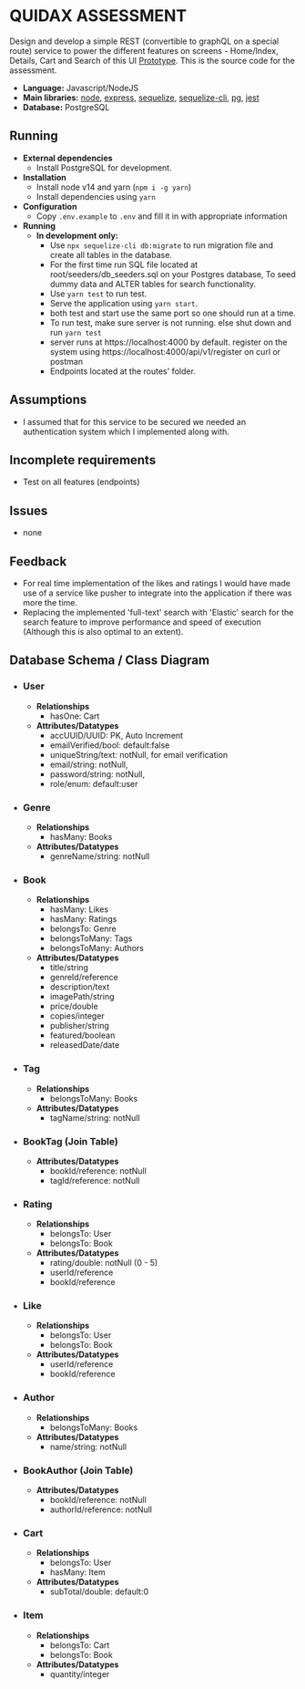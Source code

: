 # QUIDAX ASSESSMENT
Design and develop a simple REST (convertible to graphQL on a special route) service to power the different
features on screens - Home/Index, Details, Cart and Search of this UI [Prototype](https://www.figma.com/proto/YsQGHb7O8LsXIxsyHT1hZY/Quidax-Front-end-Engineer-Challenge?node-id=8255%3A0&viewport=2922%2C676%2C0.9457842707633972&scaling=min-zoom).
This is the source code for the assessment.

- **Language:** Javascript/NodeJS
- **Main libraries:** [node](https://www.npmjs.com/package/handlebars), [express](https://www.npmjs.com/package/express), [sequelize](https://www.npmjs.com/package/sequelize), [sequelize-cli](https://www.npmjs.com/package/sequelize-cli), [pg](https://www.npmjs.com/package/pg), [jest](https://www.npmjs.com/package/jest)
- **Database:** PostgreSQL

## Running

- **External dependencies**
    - Install PostgreSQL for development.
- **Installation**
    - Install node v14 and yarn (`npm i -g yarn`)
    - Install dependencies using `yarn`
- **Configuration**
    - Copy `.env.example` to `.env` and fill it in with appropriate information
- **Running**
    - **In development only:**
        - Use `npx sequelize-cli db:migrate` to run migration file and create all tables in the database.
        - For the first time run SQL file located at root/seeders/db_seeders.sql on your Postgres database,
          To seed dummy data and ALTER tables for search functionality.
        - Use `yarn test` to run test.
        - Serve the application using `yarn start`.
        - both test and start use the same port so one should run at a time.
        - To run test, make sure server is not running. else shut down and run `yarn test`
        - server runs at https://localhost:4000 by default. register on the system using https://localhost:4000/api/v1/register on curl or postman
        - Endpoints located at the routes' folder.

## Assumptions
- I assumed that for this service to be secured we needed an authentication system which I implemented along with.

## Incomplete requirements
- Test on all features (endpoints)

## Issues
- none

## Feedback
- For real time implementation of the likes and ratings I would have made use of a service like pusher to integrate into the application if there was more the time.
- Replacing the implemented 'full-text' search with 'Elastic' search for the search feature to improve performance and speed of execution (Although this is also optimal to an extent).

## Database Schema / Class Diagram
- ### User
    - **Relationships**
        - hasOne: Cart
    - **Attributes/Datatypes**
        - accUUID/UUID: PK, Auto Increment
        - emailVerified/bool: default:false
        - uniqueString/text: notNull, for email verification
        - email/string: notNull,
        - password/string: notNull,
        - role/enum: default:user
    
- ### Genre
    - **Relationships**
        - hasMany: Books
    - **Attributes/Datatypes**
        - genreName/string: notNull
    
- ### Book
    - **Relationships**
        - hasMany: Likes
        - hasMany: Ratings
        - belongsTo: Genre
        - belongsToMany: Tags
        - belongsToMany: Authors
    - **Attributes/Datatypes**
        - title/string
        - genreId/reference
        - description/text
        - imagePath/string
        - price/double
        - copies/integer
        - publisher/string
        - featured/boolean
        - releasedDate/date

- ### Tag
    - **Relationships**
        - belongsToMany: Books
    - **Attributes/Datatypes**
        - tagName/string: notNull

- ### BookTag (Join Table)
    - **Attributes/Datatypes**
        - bookId/reference: notNull
        - tagId/reference: notNull

- ### Rating
    - **Relationships**
        - belongsTo: User
        - belongsTo: Book
    - **Attributes/Datatypes**
        - rating/double: notNull (0 - 5)
        - userId/reference
        - bookId/reference
    
- ### Like
    - **Relationships**
        - belongsTo: User
        - belongsTo: Book
    - **Attributes/Datatypes**
        - userId/reference
        - bookId/reference

- ### Author
    - **Relationships**
        - belongsToMany: Books
    - **Attributes/Datatypes**
        - name/string: notNull

- ### BookAuthor (Join Table)
    - **Attributes/Datatypes**
        - bookId/reference: notNull
        - authorId/reference: notNull

- ### Cart
    - **Relationships**
        - belongsTo: User
        - hasMany: Item
    - **Attributes/Datatypes**
        - subTotal/double: default:0

- ### Item
    - **Relationships**
        - belongsTo: Cart
        - belongsTo: Book
    - **Attributes/Datatypes**
        - quantity/integer